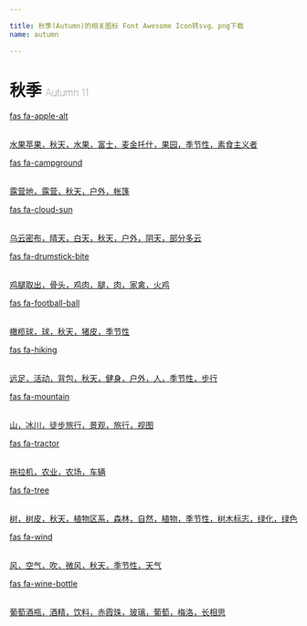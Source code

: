 ```yaml
---

title: 秋季(Autumn)的相关图标 Font Awesome Icon转svg、png下载
name: autumn

---
```


# 秋季  <small style="font-size: 60%;font-weight: 100">Autumn <span class="badge-secondary badge">11</span> </small>

<search tag="autumn" :max="0"/>

<div class="icon-list row" id="search-show"><a href="/icon/solid/apple-alt.html" class="icon-item col-6 col-sm-4 col-md-2"><div class="icon-item-inner"><i class="fas fa-apple-alt"></i><p><span>fas fa-apple-alt</span></p> <p><br>水果苹果，秋天，水果，富士，麦金托什，果园，季节性，素食主义者</p></div></a><a href="/icon/solid/campground.html" class="icon-item col-6 col-sm-4 col-md-2"><div class="icon-item-inner"><i class="fas fa-campground"></i><p><span>fas fa-campground</span></p> <p><br>露营地，露营，秋天，户外，帐篷</p></div></a><a href="/icon/solid/cloud-sun.html" class="icon-item col-6 col-sm-4 col-md-2"><div class="icon-item-inner"><i class="fas fa-cloud-sun"></i><p><span>fas fa-cloud-sun</span></p> <p><br>乌云密布，晴天，白天，秋天，户外，阴天，部分多云</p></div></a><a href="/icon/solid/drumstick-bite.html" class="icon-item col-6 col-sm-4 col-md-2"><div class="icon-item-inner"><i class="fas fa-drumstick-bite"></i><p><span>fas fa-drumstick-bite</span></p> <p><br>鸡腿取出，骨头，鸡肉，腿，肉，家禽，火鸡</p></div></a><a href="/icon/solid/football-ball.html" class="icon-item col-6 col-sm-4 col-md-2"><div class="icon-item-inner"><i class="fas fa-football-ball"></i><p><span>fas fa-football-ball</span></p> <p><br>橄榄球，球，秋天，猪皮，季节性</p></div></a><a href="/icon/solid/hiking.html" class="icon-item col-6 col-sm-4 col-md-2"><div class="icon-item-inner"><i class="fas fa-hiking"></i><p><span>fas fa-hiking</span></p> <p><br>远足，活动，背包，秋天，健身，户外，人，季节性，步行</p></div></a><a href="/icon/solid/mountain.html" class="icon-item col-6 col-sm-4 col-md-2"><div class="icon-item-inner"><i class="fas fa-mountain"></i><p><span>fas fa-mountain</span></p> <p><br>山，冰川，徒步旅行，景观，旅行，视图</p></div></a><a href="/icon/solid/tractor.html" class="icon-item col-6 col-sm-4 col-md-2"><div class="icon-item-inner"><i class="fas fa-tractor"></i><p><span>fas fa-tractor</span></p> <p><br>拖拉机，农业，农场，车辆</p></div></a><a href="/icon/solid/tree.html" class="icon-item col-6 col-sm-4 col-md-2"><div class="icon-item-inner"><i class="fas fa-tree"></i><p><span>fas fa-tree</span></p> <p><br>树，树皮，秋天，植物区系，森林，自然，植物，季节性，树木标志，绿化，绿色</p></div></a><a href="/icon/solid/wind.html" class="icon-item col-6 col-sm-4 col-md-2"><div class="icon-item-inner"><i class="fas fa-wind"></i><p><span>fas fa-wind</span></p> <p><br>风，空气，吹，微风，秋天，季节性，天气</p></div></a><a href="/icon/solid/wine-bottle.html" class="icon-item col-6 col-sm-4 col-md-2"><div class="icon-item-inner"><i class="fas fa-wine-bottle"></i><p><span>fas fa-wine-bottle</span></p> <p><br>葡萄酒瓶，酒精，饮料，赤霞珠，玻璃，葡萄​​，梅洛，长相思</p></div></a></div>

